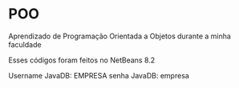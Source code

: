 # POO
Aprendizado de Programação Orientada a Objetos durante a minha faculdade

Esses códigos foram feitos no NetBeans 8.2

Username JavaDB: EMPRESA
senha JavaDB: empresa
